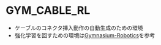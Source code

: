 # GYM_CABLE_RL

* ケーブルのコネクタ挿入動作の自動生成のための環境
* 強化学習を回すための環境は[Gymnasium-Robotics](https://github.com/Farama-Foundation/Gymnasium-Robotics)を参考

